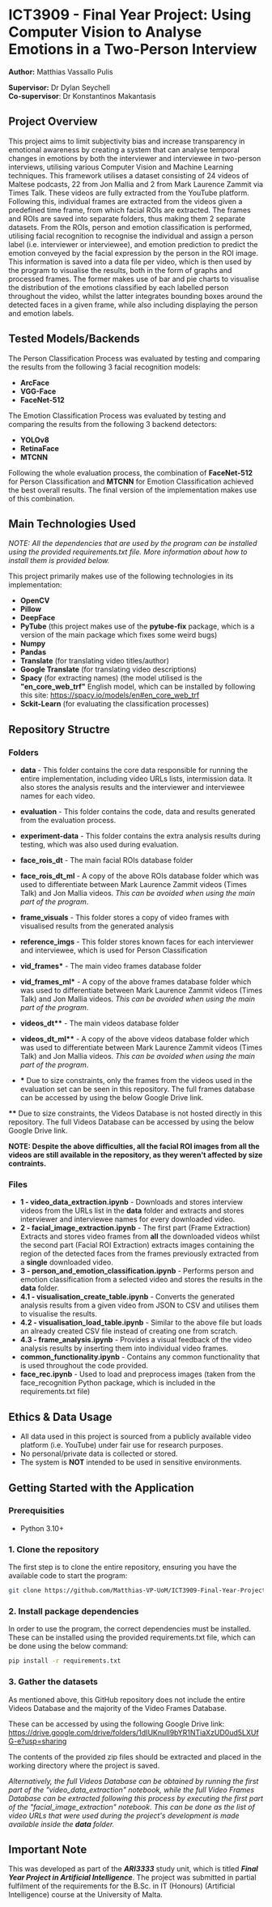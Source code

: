 # ICT3909 - Final Year Project: Using Computer Vision to Analyse Emotions in a Two-Person Interview

**Author:** Matthias Vassallo Pulis

**Supervisor:** Dr Dylan Seychell
<br>
**Co-supervisor**: Dr Konstantinos Makantasis

## Project Overview
This project aims to limit subjectivity bias and increase transparency in emotional awareness by creating a system that can analyse temporal changes in emotions by both the interviewer and interviewee in two-person interviews, utilising various Computer Vision and Machine Learning techniques. This framework utilises a dataset consisting of 24 videos of Maltese podcasts, 22 from Jon Mallia and 2 from Mark Laurence Zammit via Times Talk. These videos are fully extracted from the YouTube platform. Following this, individual frames are extracted from the videos given a predefined time frame, from which facial ROIs are extracted. The frames and ROIs are saved into separate folders, thus making them 2 separate datasets. From the ROIs, person and emotion classification is performed, utilising facial recognition to recognise the individual and assign a person label (i.e. interviewer or interviewee), and emotion prediction to predict the emotion conveyed by the facial expression by the person in the ROI image. This information is saved into a data file per video, which is then used by the program to visualise the results, both in the form of graphs and processed frames. The former makes use of bar and pie charts to visualise the distribution of the emotions classified by each labelled person throughout the video, whilst the latter integrates bounding boxes around the detected faces in a given frame, while also including displaying the person and emotion labels.

## Tested Models/Backends

The Person Classification Process was evaluated by testing and comparing the results from the following 3 facial recognition models:
- **ArcFace**
- **VGG-Face**
- **FaceNet-512**

The Emotion Classification Process was evaluated by testing and comparing the results from the following 3 backend detectors:
- **YOLOv8**
- **RetinaFace**
- **MTCNN**

Following the whole evaluation process, the combination of **FaceNet-512** for Person Classification and **MTCNN** for Emotion Classification achieved the best overall results. The final version of the implementation makes use of this combination.

## Main Technologies Used

<i>NOTE: All the dependencies that are used by the program can be installed using the provided requirements.txt file. More information about how to install them is provided below.</i>

This project primarily makes use of the following technologies in its implementation:
- **OpenCV**
- **Pillow**
- **DeepFace**
- **PyTube** (this project makes use of the **pytube-fix** package, which is a version of the main package which fixes some weird bugs)
- **Numpy**
- **Pandas**
- **Translate** (for translating video titles/author)
- **Google Translate** (for translating video descriptions)
- **Spacy** (for extracting names) (the model utilised is the **"en_core_web_trf"** English model, which can be installed by following this site: https://spacy.io/models/en#en_core_web_trf
- **Sckit-Learn** (for evaluating the classification processes)

## Repository Structre

### Folders
- **data** - This folder contains the core data responsible for running the entire implementation, including video URLs lists, intermission data. It also stores the analysis results and the interviewer and interviewee names for each video.
- **evaluation** - This folder contains the code, data and results generated from the evaluation process.
- **experiment-data** - This folder contains the extra analysis results during testing, which was also used during evaluation.
- **face_rois_dt** - The main facial ROIs database folder
- **face_rois_dt_ml** - A copy of the above ROIs database folder which was used to differentiate between Mark Laurence Zammit videos (Times Talk) and Jon Mallia videos. <i>This can be avoided when using the main part of the program</i>.
- **frame_visuals** - This folder stores a copy of video frames with visualised results from the generated analysis
- **reference_imgs** - This folder stores known faces for each interviewer and interviewee, which is used for Person Classification
- <b>vid_frames*</b> - The main video frames database folder
- <b>vid_frames_ml*</b> - A copy of the above frames database folder which was used to differentiate between Mark Laurence Zammit videos (Times Talk) and Jon Mallia videos. <i>This can be avoided when using the main part of the program</i>.
- <b>videos_dt**</b> - The main videos database folder
- <b>videos_dt_ml**</b> - A copy of the above videos database folder which was used to differentiate between Mark Laurence Zammit videos (Times Talk) and Jon Mallia videos. <i>This can be avoided when using the main part of the program</i>.

- <b>*</b> Due to size constraints, only the frames from the videos used in the evaluation set can be seen in this repository. The full frames database can be accessed by using the below Google Drive link.

<b>**</b> Due to size constraints, the Videos Database is not hosted directly in this repository. The full Videos Database can be accessed by using the below Google Drive link.

**NOTE: Despite the above difficulties, all the facial ROI images from all the videos are still available in the repository, as they weren't affected by size contraints.**

### Files
- **1 - video_data_extraction.ipynb** - Downloads and stores interview videos from the URLs list in the **data** folder and extracts and stores interviewer and interviewee names for every downloaded video.
- **2 - facial_image_extraction.ipynb** - The first part (Frame Extraction) Extracts and stores video frames from **all** the downloaded videos whilst the second part (Facial ROI Extraction) extracts images containing the region of the detected faces from the frames previously extracted from a **single** downloaded video.
- **3 - person_and_emotion_classification.ipynb** - Performs person and emotion classification from a selected video and stores the results in the **data** folder.
- **4.1 - visualisation_create_table.ipynb** - Converts the generated analysis results from a given video from JSON to CSV and utilises them to visualise the results.
- **4.2 - visualisation_load_table.ipynb** - Similar to the above file but loads an already created CSV file instead of creating one from scratch.
- **4.3 - frame_analysis.ipynb** - Provides a visual feedback of the video analysis results by inserting them into individual video frames.
- **common_functionality.ipynb** - Contains any common functionality that is used throughout the code provided.
- **face_rec.ipynb** - Used to load and preprocess images (taken from the face_recognition Python package, which is included in the requirements.txt file)

## Ethics & Data Usage

- All data used in this project is sourced from a publicly available video platform (i.e. YouTube) under fair use for research purposes.
- No personal/private data is collected or stored.
- The system is **NOT** intended to be used in sensitive environments.

## Getting Started with the Application

### Prerequisities
- Python 3.10+

### 1. Clone the repository
The first step is to clone the entire repository, ensuring you have the available code to start the program:

```bash
git clone https://github.com/Matthias-VP-UoM/ICT3909-Final-Year-Project.git
```

### 2. Install package dependencies
In order to use the program, the correct dependencies must be installed. These can be installed using the provided requirements.txt file, which can be done using the below command:

```bash
pip install -r requirements.txt
```

### 3. Gather the datasets
As mentioned above, this GitHub repository does not include the entire Videos Database and the majority of the Video Frames Database.

These can be accessed by using the following Google Drive link: https://drive.google.com/drive/folders/1dIUKnuIl9bYR1NTiaXzUD0ud5LXUfG-e?usp=sharing

The contents of the provided zip files should be extracted and placed in the working directory where the project is saved.

<i>Alternatively, the full Videos Database can be obtained by running the first part of the "video_data_extraction" notebook, while the full Video Frames Database can be extracted following this process by executing the first part of the "facial_image_extraction" notebook. This can be done as the list of video URLs that were used during the project's development is made available inside the **data** folder.</i>

## Important Note

This was developed as part of the <b><i>ARI3333</i></b> study unit, which is titled <b><i>Final Year Project in Artificial Intelligence</i></b>. The project was submitted in partial fulfilment of the requirements for the B.Sc. in IT (Honours) (Artificial Intelligence) course at the University of Malta.
